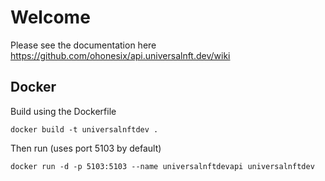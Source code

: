# Welcome

Please see the documentation here https://github.com/ohonesix/api.universalnft.dev/wiki

## Docker

Build using the Dockerfile

`docker build -t universalnftdev .`

Then run (uses port 5103 by default)

`docker run -d -p 5103:5103 --name universalnftdevapi universalnftdev`